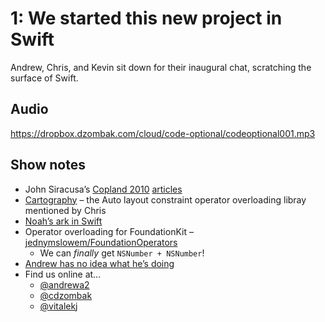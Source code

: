 # 1: We started this new project in Swift

Andrew, Chris, and Kevin sit down for their inaugural chat, scratching the surface of Swift.

## Audio

https://dropbox.dzombak.com/cloud/code-optional/codeoptional001.mp3

## Show notes

* John Siracusa’s [Copland 2010][0] [articles][1]
* [Cartography][2] – the Auto layout constraint operator overloading libray mentioned by Chris
* [Noah’s ark in Swift][3]
* Operator overloading for FoundationKit – [jednymslowem/FoundationOperators][4]
  * We can _finally_ get `NSNumber + NSNumber`!
* [Andrew has no idea what he’s doing][5]
* Find us online at… 
  * [@andrewa2][6]
  * [@cdzombak][7]
  * [@vitalekj][8]


[0]: http://arstechnica.com/staff/2005/09/1372/
[1]: http://arstechnica.com/apple/2010/06/copland-2010-revisited/
[2]: https://github.com/robb/Cartography
[3]: https://twitter.com/futurepaul/status/473902211463118848
[4]: https://github.com/jednymslowem/FoundationOperators
[5]: https://dayone.me/mVYz31
[6]: http://twitter.com/andrewa2
[7]: https://twitter.com/cdzombak
[8]: https://twitter.com/vitalekj
